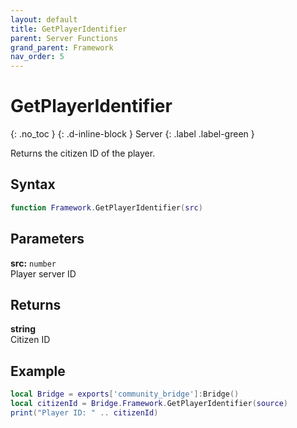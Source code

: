 ```yaml
---
layout: default
title: GetPlayerIdentifier
parent: Server Functions
grand_parent: Framework
nav_order: 5
---
```


# GetPlayerIdentifier
{: .no_toc }
{: .d-inline-block }
Server
{: .label .label-green }

Returns the citizen ID of the player.

## Syntax

```lua
function Framework.GetPlayerIdentifier(src)
```

## Parameters

**src:** `number`  
Player server ID

## Returns

**string**  
Citizen ID

## Example

```lua
local Bridge = exports['community_bridge']:Bridge()
local citizenId = Bridge.Framework.GetPlayerIdentifier(source)
print("Player ID: " .. citizenId)
```
